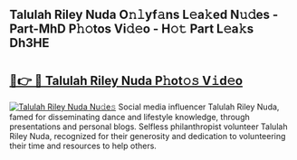 ## Talulah Riley Nuda O𝚗𝚕yf𝚊ns L𝚎a𝚔ed N𝚞𝚍es - Part-MhD P𝚑𝚘tos Vi𝚍𝚎o - H𝚘𝚝 Part L𝚎a𝚔s Dh3HE

# <h2><a href="http://kf9f9y0.oniu.top/?m=Talulah+Riley+Nuda">🔗👉 🔴 Talulah Riley Nuda P𝚑ot𝚘𝚜 V𝚒d𝚎o</a></h2>

[![Talulah Riley Nuda Nu𝚍e𝚜](https://i.imgur.com/0qMVB7G.gif)](http://kf9f9y0.oniu.top/?m=Talulah+Riley+Nuda)
Social media influencer Talulah Riley Nuda, famed for disseminating dance and lifestyle knowledge, through presentations and personal blogs. Selfless philanthropist volunteer Talulah Riley Nuda, recognized for their generosity and dedication to volunteering their time and resources to help others.  
